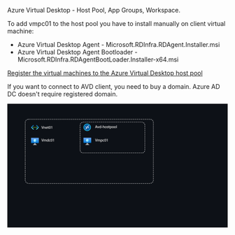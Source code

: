 Azure Virtual Desktop - Host Pool, App Groups, Workspace.

To add vmpc01 to the host pool you have to install manually on client virtual machine:
- Azure Virtual Desktop Agent - Microsoft.RDInfra.RDAgent.Installer.msi
- Azure Virtual Desktop Agent Bootloader - Microsoft.RDInfra.RDAgentBootLoader.Installer-x64.msi

[Register the virtual machines to the Azure Virtual Desktop host pool](https://docs.microsoft.com/en-us/azure/virtual-desktop/create-host-pools-powershell?tabs=azure-powershell#register-the-virtual-machines-to-the-azure-virtual-desktop-host-pool)

If you want to connect to AVD client, you need to buy a domain. Azure AD DC doesn't require registered domain.

<img src="./AVD.png" alt="PE"/>
